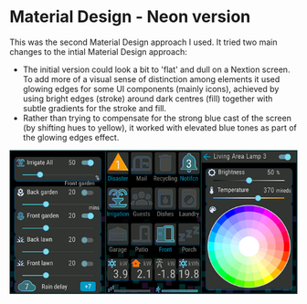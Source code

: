 # Material Design - Neon version

This was the second Material Design approach I used.  It tried two main changes to the intial Material Design approach:

* The initial version could look a bit to 'flat' and dull on a Nextion screen.  To add more of a visual sense of distinction among elements it used glowing edges for some UI components (mainly icons), achieved by using bright edges (stroke) around dark centres (fill) together with subtle gradients for the stroke and fill.
* Rather than trying to compensate for the strong blue cast of the screen (by shifting hues to yellow), it worked with elevated blue tones as part of the glowing edges effect.

![](/UI_Design/Material_Neon/MaterialDesign-Neon-pages.png)
